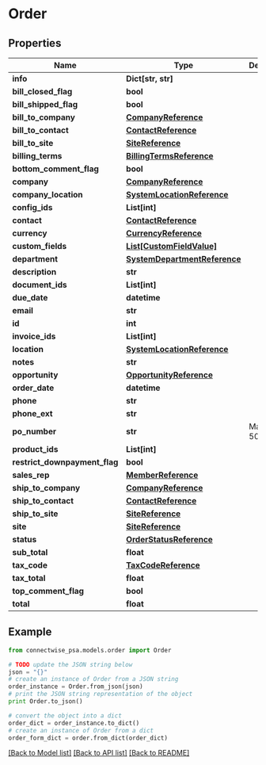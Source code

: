 # Order


## Properties
Name | Type | Description | Notes
------------ | ------------- | ------------- | -------------
**info** | **Dict[str, str]** |  | [optional] 
**bill_closed_flag** | **bool** |  | [optional] 
**bill_shipped_flag** | **bool** |  | [optional] 
**bill_to_company** | [**CompanyReference**](CompanyReference.md) |  | [optional] 
**bill_to_contact** | [**ContactReference**](ContactReference.md) |  | [optional] 
**bill_to_site** | [**SiteReference**](SiteReference.md) |  | [optional] 
**billing_terms** | [**BillingTermsReference**](BillingTermsReference.md) |  | [optional] 
**bottom_comment_flag** | **bool** |  | [optional] 
**company** | [**CompanyReference**](CompanyReference.md) |  | [optional] 
**company_location** | [**SystemLocationReference**](SystemLocationReference.md) |  | [optional] 
**config_ids** | **List[int]** |  | [optional] 
**contact** | [**ContactReference**](ContactReference.md) |  | [optional] 
**currency** | [**CurrencyReference**](CurrencyReference.md) |  | [optional] 
**custom_fields** | [**List[CustomFieldValue]**](CustomFieldValue.md) |  | [optional] 
**department** | [**SystemDepartmentReference**](SystemDepartmentReference.md) |  | [optional] 
**description** | **str** |  | [optional] 
**document_ids** | **List[int]** |  | [optional] 
**due_date** | **datetime** |  | [optional] 
**email** | **str** |  | [optional] 
**id** | **int** |  | [optional] 
**invoice_ids** | **List[int]** |  | [optional] 
**location** | [**SystemLocationReference**](SystemLocationReference.md) |  | [optional] 
**notes** | **str** |  | [optional] 
**opportunity** | [**OpportunityReference**](OpportunityReference.md) |  | [optional] 
**order_date** | **datetime** |  | [optional] 
**phone** | **str** |  | [optional] 
**phone_ext** | **str** |  | [optional] 
**po_number** | **str** |  Max length: 50; | [optional] 
**product_ids** | **List[int]** |  | [optional] 
**restrict_downpayment_flag** | **bool** |  | [optional] 
**sales_rep** | [**MemberReference**](MemberReference.md) |  | [optional] 
**ship_to_company** | [**CompanyReference**](CompanyReference.md) |  | [optional] 
**ship_to_contact** | [**ContactReference**](ContactReference.md) |  | [optional] 
**ship_to_site** | [**SiteReference**](SiteReference.md) |  | [optional] 
**site** | [**SiteReference**](SiteReference.md) |  | [optional] 
**status** | [**OrderStatusReference**](OrderStatusReference.md) |  | [optional] 
**sub_total** | **float** |  | [optional] 
**tax_code** | [**TaxCodeReference**](TaxCodeReference.md) |  | [optional] 
**tax_total** | **float** |  | [optional] 
**top_comment_flag** | **bool** |  | [optional] 
**total** | **float** |  | [optional] 

## Example

```python
from connectwise_psa.models.order import Order

# TODO update the JSON string below
json = "{}"
# create an instance of Order from a JSON string
order_instance = Order.from_json(json)
# print the JSON string representation of the object
print Order.to_json()

# convert the object into a dict
order_dict = order_instance.to_dict()
# create an instance of Order from a dict
order_form_dict = order.from_dict(order_dict)
```
[[Back to Model list]](../README.md#documentation-for-models) [[Back to API list]](../README.md#documentation-for-api-endpoints) [[Back to README]](../README.md)


